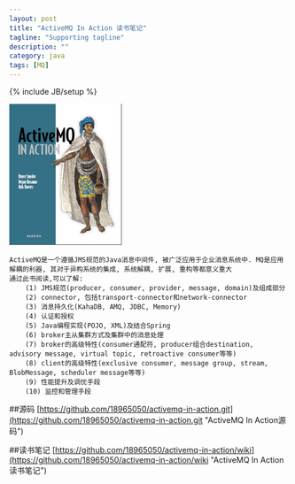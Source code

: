 ```yaml
---
layout: post
title: "ActiveMQ In Action 读书笔记"
tagline: "Supporting tagline"
description: ""
category: java
tags: [MQ]
---
```

{% include JB/setup %}

![Learning-Apache-Kafka](/assets/attachment/img/activemq-in-action.png)

    ActiveMQ是一个遵循JMS规范的Java消息中间件, 被广泛应用于企业消息系统中. MQ是应用解耦的利器, 其对于异构系统的集成, 系统解耦, 扩展, 重构等都意义重大
    通过此书阅读,可以了解:
        (1) JMS规范(producer, consumer, provider, message, domain)及组成部分
        (2) connector, 包括transport-connector和network-connector
        (3) 消息持久化(KahaDB, AMQ, JDBC, Memory)
        (4) 认证和授权
        (5) Java编程实现(POJO, XML)及结合Spring
        (6) broker主从集群方式及集群中的消息处理
        (7) broker的高级特性(consumer通配符, producer组合destination, advisory message, virtual topic, retroactive consumer等等)
        (8) client的高级特性(exclusive consumer, message group, stream, BlobMessage, scheduler message等等)
        (9) 性能提升及调优手段
        (10) 监控和管理手段
        
##源码
[https://github.com/18965050/activemq-in-action.git](https://github.com/18965050/activemq-in-action.git "ActiveMQ In Action源码")

    
##读书笔记
[https://github.com/18965050/activemq-in-action/wiki](https://github.com/18965050/activemq-in-action/wiki "ActiveMQ In Action读书笔记")  
